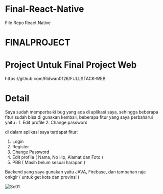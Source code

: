 # Final-React-Native

File Repo React Native

<h1>FINALPROJECT</h1>


<h1>Project Untuk Final Project Web</h1>
<link>https://github.com/Ridwan0126/FULLSTACK-WEB</link>

<h1> Detail </h1>


<p>
Saya sudah memperbaiki bug yang ada di aplikasi saya, sehingga beberapa fitur sudah bisa di gunakan kembali, beberapa fitur yang saya perbaharui yaitu :
  1. Edit profile 
  2. Change password 
  
  di dalam aplikasi saya terdapat fitur:
  
  1. Login
  2. Register
  3. Change Password
  4. Edit profile ( Nama, No Hp, Alamat dan Foto )
  5. PBB ( Masih belum sesuai harapan )
  
  Backend yang saya gunakan yaitu JAVA, Firebase, dan tambahan raja onkgir ( untuk get kota dan provinsi )
</p>

![Sc01](https://user-images.githubusercontent.com/82155376/134633368-fd4ca2d9-3cb6-4922-8189-58649dc927c9.jpg)
